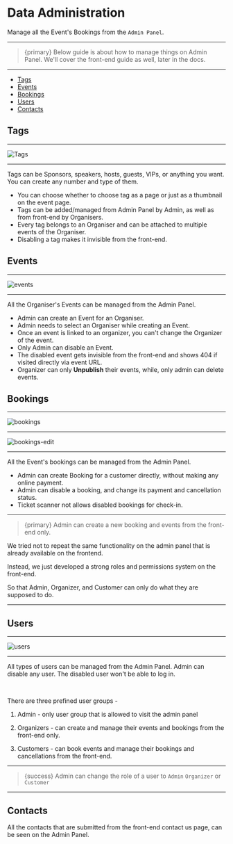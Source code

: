 # Data Administration

Manage all the Event's Bookings from the `Admin Panel`.

---

>{primary} Below guide is about how to manage things on Admin Panel. We'll cover the front-end guide as well, later in the docs.

---

- [Tags](#tags)
- [Events](#events)
- [Bookings](#bookings)
- [Users](#users)
- [Contacts](#contacts)


<a name="tags"></a>
## Tags

---

![Tags](/images/administration-tags.webp "Tags")

---

Tags can be Sponsors, speakers, hosts, guests, VIPs, or anything you want. You can create any number and type of them. 

- You can choose whether to choose tag as a page or just as a thumbnail on the event page.
- Tags can be added/managed from Admin Panel by Admin, as well as from front-end by Organisers.
- Every tag belongs to an Organiser and can be attached to multiple events of the Organiser.
- Disabling a tag makes it invisible from the front-end.


<a name="events"></a>
## Events

---

![events](/images/administration-events.webp "events")

---

All the Organiser's Events can be managed from the Admin Panel. 

- Admin can create an Event for an Organiser.
- Admin needs to select an Organiser while creating an Event.
- Once an event is linked to an organizer, you can't change the Organizer of the event.
- Only Admin can disable an Event.
- The disabled event gets invisible from the front-end and shows 404 if visited directly via event URL.
- Organizer can only **Unpublish** their events, while, only admin can delete events.




<a name="bookings"></a>
## Bookings

---

![bookings](/images/administration-bookings.webp "bookings")

---

![bookings-edit](/images/administration-bookings-edit.webp "bookings-edit")

---

All the Event's bookings can be managed from the Admin Panel. 

- Admin can create Booking for a customer directly, without making any online payment.
- Admin can disable a booking, and change its payment and cancellation status.
- Ticket scanner not allows disabled bookings for check-in.


---

>{primary} Admin can create a new booking and events from the front-end only. 

We tried not to repeat the same functionality on the admin panel that is already available on the frontend. 

Instead, we just developed a strong roles and permissions system on the front-end. 

So that Admin, Organizer, and Customer can only do what they are supposed to do.

---


<a name="users"></a>
## Users

---

![users](/images/administration-users.webp "users")

---

All types of users can be managed from the Admin Panel. Admin can disable any user. The disabled user won't be able to log in.

<br>

There are three prefined user groups -

1. Admin - only user group that is allowed to visit the admin panel

2. Organizers - can create and manage their events and bookings from the front-end only.

3. Customers - can book events and manage their bookings and cancellations from the front-end.

---

> {success} Admin can change the role of a user to `Admin` `Organizer` or `Customer`

---


<a name="contacts"></a>
## Contacts


All the contacts that are submitted from the front-end contact us page, can be seen on the Admin Panel.